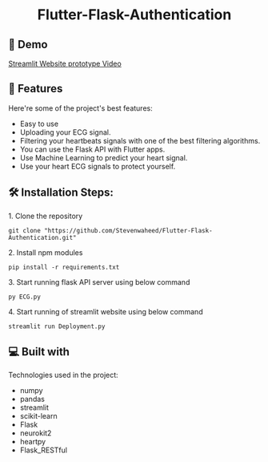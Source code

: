 <h1 align="center" id="title">Flutter-Flask-Authentication</h1>

<h2>🚀 Demo</h2>

[Streamlit Website prototype Video](https://drive.google.com/file/d/14tA3XpfSSNZMkiGq7X63xCwji1KOntRT/view?usp=sharing)

  
  
<h2>🧐 Features</h2>

Here're some of the project's best features:

*   Easy to use
*   Uploading your ECG signal.
*   Filtering your heartbeats signals with one of the best filtering algorithms.
*   You can use the Flask API with Flutter apps.
*   Use Machine Learning to predict your heart signal.
*   Use your heart ECG signals to protect yourself.

<h2>🛠️ Installation Steps:</h2>

<p>1. Clone the repository</p>

```
git clone "https://github.com/Stevenwaheed/Flutter-Flask-Authentication.git"
```

<p>2. Install npm modules</p>

```
pip install -r requirements.txt
```

<p>3. Start running flask API server using below command</p>

```
py ECG.py
```

<p>4. Start running of streamlit website using below command</p>

```
streamlit run Deployment.py
```

  
  
<h2>💻 Built with</h2>

Technologies used in the project:

*   numpy
*   pandas
*   streamlit
*   scikit-learn
*   Flask
*   neurokit2
*   heartpy
*   Flask\_RESTful

